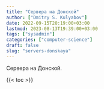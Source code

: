 ```yaml
---
title: "Сервера на Донской"
author: ["Dmitry S. Kulyabov"]
date: 2022-09-15T20:19:00+03:00
lastmod: 2023-08-13T19:39:00+03:00
tags: ["sysadmin"]
categories: ["computer-science"]
draft: false
slug: "servers-donskaya"
---
```


Сервера на Донской.

<!--more-->

{{< toc >}}
